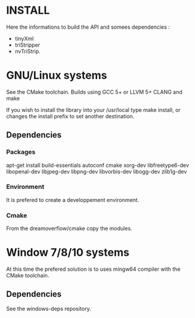 # INSTALL #

Here the informations to build the API and somees dependencies :
* tinyXml
* triStripper
* nvTriStrip.

# GNU/Linux systems #

See the CMake toolchain. Builds using GCC 5+ or LLVM 5+ CLANG and make

If you wish to install the library into your /usr/local type make install,
or changes the install prefix to set another destination.

## Dependencies ##

### Packages ###

apt-get install build-essentials autoconf cmake xorg-dev libfreetype6-dev libopenal-dev libjpeg-dev libpng-dev libvorbis-dev libogg-dev zlib1g-dev

### Environment ###

It is prefered to create a developpement environment.

### Cmake ###

From the dreamoverflow/cmake copy the modules.

# Window 7/8/10 systems #

At this time the prefered solution is to uses mingw64 compiler with the CMake toolchain.

## Dependencies ##

See the windows-deps repository.

